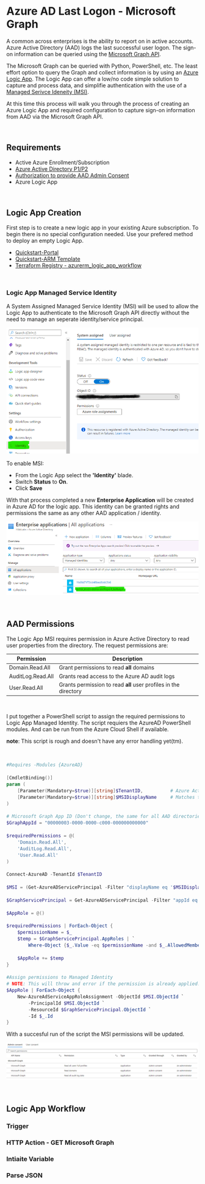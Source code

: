 # Azure AD Last Logon - Microsoft Graph

A common across enterprises is the ability to report on in active accounts. Azure Active Directory (AAD) logs the last successful user logon. The sign-on information can be queried using the [Microsoft Graph API](https://docs.microsoft.com/en-us/graph/overview).

The Microsoft Graph can be queried with Python, PowerShell, etc. The least effort option to query the Graph and collect information is by using an [Azure Logic App](https://docs.microsoft.com/en-us/azure/logic-apps/logic-apps-overview). The Logic App can offer a low/no code simple solution to capture and process data, and simplifie authentication with the use of a [Managed Serivce Ideneity (MSI)](https://docs.microsoft.com/en-us/azure/active-directory/managed-identities-azure-resources/overview).

At this time this process will walk you through the process of creating an Azure Logic App and required configuration to capture sign-on information from AAD via the Microsoft Graph API. 

<br>

## Requirements

- Active Azure Enrollment/Subscription
- [Azure Active Directory P1/P2 ](https://docs.microsoft.com/en-us/azure/active-directory/reports-monitoring/concept-all-sign-ins#what-azure-ad-license-do-you-need-to-access-sign-in-activity)
- [Authorization to provide AAD Admin Consent](https://docs.microsoft.com/en-us/azure/active-directory/manage-apps/grant-admin-consent#prerequisites)
- Azure Logic App

<br>

## Logic App Creation

First step is to create a new logic app in your existing Azure subscription. To begin there is no special configuration needed. Use your prefered method to deploy an empty Logic App.

- [Quickstart-Portal](https://docs.microsoft.com/en-us/azure/logic-apps/quickstart-create-first-logic-app-workflow)
- [Quickstart-ARM Template](https://docs.microsoft.com/en-us/azure/logic-apps/quickstart-create-deploy-azure-resource-manager-template?tabs=azure-portal)
- [Terraform Registry - azurerm_logic_app_workflow](https://registry.terraform.io/providers/hashicorp/azurerm/latest/docs/resources/logic_app_workflow)

<br>

### Logic App Managed Service Identity

A System Assigned Managed Service Identity (MSI) will be used to allow the Logic App to authenticate to the Microsoft Graph API directly without the need to manage an seperate identity/service principal.

![logic app MSI enabled](./static/la-msi-enable.png)

To enable MSI:

- From the Logic App select the **'Identity'** blade.
- Switch **Status** to **On**.
- Click **Save**

With that process completed a new **Enterprise Application** will be created in Azure AD for the logic app. This identity can be granted rights and permissions the same as any other AAD application / identity.

![logic app MSI enterprise app](./static/la-msi-entApp.png)

<br>

## AAD Permissions

The Logic App MSI requires permission in Azure Active Directory to read user properties from the directory. The request permissions are:

|Permission|Description|
|---|---|
|Domain.Read.All|Grant permissions to read **all** domains|
|AuditLog.Read.All|Grants read access to the Azure AD audit logs|
|User.Read.All|Grants permission to read **all** user profiles in the directory|

<br>

I put together a PowerShell script to assign the required permissions to Logic App Managed Identity. The script requiers the AzureAD PowerShell modules. And can be run from the Azure Cloud Shell if available. 

**note**: This script is rough and doesn't have any error handling yet(tm).

<br>

```powershell
#Requires -Modules {AzureAD}

[CmdletBinding()]
param (
    [Parameter(Mandatory=$true)][string]$TenantID,          # Azure Active Directory TenantID
    [Parameter(Mandatory=$true)][string]$MSIDisplayName     # Matches the resource name
)

# Microsoft Graph App ID (Don't change, the same for all AAD directories)
$GraphAppId = "00000003-0000-0000-c000-000000000000"

$requiredPermissions = @(
    'Domain.Read.All',
    'AuditLog.Read.All',
    'User.Read.All'
)

Connect-AzureAD -TenantId $TenantID

$MSI = (Get-AzureADServicePrincipal -Filter "displayName eq '$MSIDisplayName'")

$GraphServicePrincipal = Get-AzureADServicePrincipal -Filter "appId eq '$GraphAppId'"

$AppRole = @()

$requiredPermissions | ForEach-Object {
    $permissionName = $_
    $temp = $GraphServicePrincipal.AppRoles | `
        Where-Object {$_.Value -eq $permissionName -and $_.AllowedMemberTypes -contains "Application"}

    $AppRole += $temp
}

#Assign permissions to Managed Identity
# NOTE: This will throw and error if the permission is already applied. 
$AppRole | ForEach-Object {
    New-AzureAdServiceAppRoleAssignment -ObjectId $MSI.ObjectId `
        -PrincipalId $MSI.ObjectId `
        -ResourceId $GraphServicePrincipal.ObjectId `
        -Id $_.Id
}
```

With a succesful run of the script the MSI permissions will be updated.

![logic app MSI permissions applied](./static/la-msi-aadPerms.png)

<br>

## Logic App Workflow

### Trigger



### HTTP Action - GET Microsoft Graph



### Intiaite Variable

### Parse JSON
